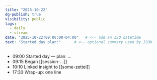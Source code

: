 ```yaml
---
title: "2025-10-22"
dg-publish: true
visibility: public
tags:
  - daily
  - stream
date: "2025-10-22T09:00:00-04:00"   # <-- add an ISO datetime
text: "Started day plan:"      # <-- optional summary used by JSON
---
```


- 09:00 Started day — plan: …
- 09:15 Began [[session-...]]
- 10:10 Linked insight to [[some-zettel]]
- 17:30 Wrap-up: one line

<!-- remove templater, Eleventy won’t process it -->
<!-- start:: <% tp.date.now('HH:mm') %> -->